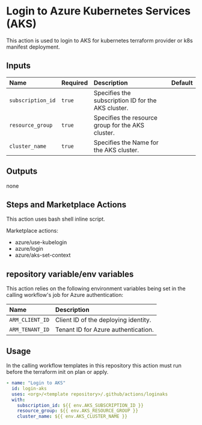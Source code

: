 # Login to Azure Kubernetes Services (AKS)

This action is used to login to AKS for kubernetes terraform provider or k8s manifest deployment.

## Inputs

| Name              | Required | Description                                    | Default |
| :---------------- | :------- | :--------------------------------------------- | :------ |
| `subscription_id` | `true`   | Specifies the subscription ID for the AKS cluster. |  |
| `resource_group`  | `true`   | Specifies the resource group for the AKS cluster. |  |
| `cluster_name`    | `true`   | Specifies the Name for the AKS cluster.        |  |

## Outputs

none

## Steps and Marketplace Actions

This action uses bash shell inline script.

Marketplace actions:

- azure/use-kubelogin
- azure/login
- azure/aks-set-context

## repository variable/env variables

This action relies on the following environment variables being set in the calling workflow's job for Azure authentication:

| Name            | Description                          |
| :-------------- | :----------------------------------- |
| `ARM_CLIENT_ID` | Client ID of the deploying identity. |
| `ARM_TENANT_ID` | Tenant ID for Azure authentication.  |

## Usage

In the calling workflow templates in this repository this action must run before the terraform init on plan or apply.

```yaml
- name: "Login to AKS"
  id: login-aks
  uses: <org>/<template repository>/.github/actions/loginaks
  with:
    subscription_id: ${{ env.AKS_SUBSCRIPTION_ID }}
    resource_group: ${{ env.AKS_RESOURCE_GROUP }}
    cluster_name: ${{ env.AKS_CLUSTER_NAME }}
```
